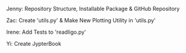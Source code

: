 Jenny: Repository Structure, Installable Package & GitHub Repository


Zac: Create 'utils.py' & Make New Plotting Utility in 'utils.py'


Irene: Add Tests to 'readligo.py'


Yi: Create JypterBook
